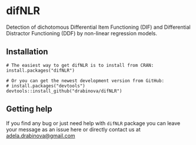 # difNLR
Detection of dichotomous Differential Item Functioning (DIF) and Differential Distractor Functioning (DDF) by non-linear regression models.

## Installation
```
# The easiest way to get difNLR is to install from CRAN:
install.packages("difNLR")

# Or you can get the newest development version from GitHub:
# install.packages("devtools")
devtools::install_github("drabinova/difNLR")
```

## Getting help
If you find any bug or just need help with `difNLR` package you can leave your message as an issue here or directly contact us at adela.drabinova@gmail.com
